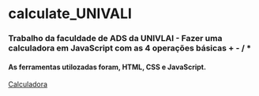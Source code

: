 # calculate_UNIVALI

### Trabalho da faculdade de ADS da UNIVLAI - Fazer uma calculadora em JavaScript com as 4 operações básicas + - / *

#### As ferramentas utilozadas foram, HTML, CSS e JavaScript.

<a target="_blank" href="https://paulofsnunes.github.io/calculate_UNIVALI/">Calculadora</a>
